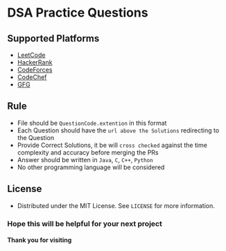 # DSA Practice Questions

## Supported Platforms
- [LeetCode](https://leetcode.com/)
- [HackerRank](https://www.hackerrank.com/)
- [CodeForces](https://codeforces.com/)
- [CodeChef](https://www.codechef.com/)
- [GFG](https://www.google.com/url?sa=t&rct=j&q=&esrc=s&source=web&cd=&cad=rja&uact=8&ved=2ahUKEwjO0o3JzcHzAhXFdn0KHb9xDkgQFnoECAUQAQ&url=https%3A%2F%2Fwww.geeksforgeeks.org%2Fdata-structures%2F&usg=AOvVaw1od_DFVhhW_OliPn7DBl4g)

## Rule
- File should be `QuestionCode.extention` in this format
- Each Question should have the `url above the Solutions` redirecting to the Question
- Provide Correct Solutions, it be will `cross checked` against the time complexity and accuracy before merging the PRs
- Answer should be written in `Java`, `C`, `C++`, `Python`
- No other programming language will be considered

## License
- Distributed under the MIT License. See `LICENSE` for more information.

### Hope this will be helpful for your next project
#### Thank you for visiting
